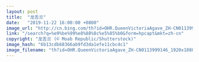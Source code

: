```yaml
---
layout: post
title:  "龙舌兰"
date:   "2019-11-22 16:00:00 +0800"
image_url: "http://cn.bing.com/th?id=OHR.QueenVictoriaAgave_ZH-CN0113999146_1920x1080.jpg&rf=LaDigue_1920x1080.jpg&pid=hp"
link: "/search?q=%e9%be%99%e8%88%8c%e5%85%b0&form=hpcapt&mkt=zh-cn"
copyright: "龙舌兰 (© Moab Republic/Shutterstock)"
image_hash: "6b13cdb68366ab9fd3da1efe11cbc4c1"
image_filename: "th?id=OHR.QueenVictoriaAgave_ZH-CN0113999146_1920x1080.jpg&rf=LaDigue_1920x1080.jpg&pid=hp"
---
```

